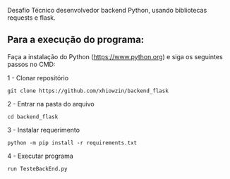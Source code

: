 Desafio Técnico desenvolvedor backend Python, usando bibliotecas requests e flask.

## Para a execução do programa:
 Faça a instalação do Python (https://www.python.org) e siga os seguintes passos no CMD:

1 - Clonar repositório
```
git clone https://github.com/xhiowzin/backend_flask
```
2 - Entrar na pasta do arquivo
```
cd backend_flask
```
3 - Instalar requerimento
```
python -m pip install -r requirements.txt
```
4 - Executar programa
```
run TesteBackEnd.py
```
